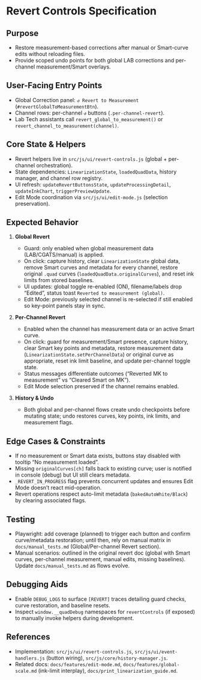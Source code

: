# Revert Controls Specification

## Purpose
- Restore measurement-based corrections after manual or Smart-curve edits without reloading files.
- Provide scoped undo points for both global LAB corrections and per-channel measurement/Smart overlays.

## User-Facing Entry Points
- Global Correction panel: `↺ Revert to Measurement` (`#revertGlobalToMeasurementBtn`).
- Channel rows: per-channel `↺` buttons (`.per-channel-revert`).
- Lab Tech assistants call `revert_global_to_measurement()` or `revert_channel_to_measurement(channel)`.

## Core State & Helpers
- Revert helpers live in `src/js/ui/revert-controls.js` (global + per-channel orchestration).
- State dependencies: `LinearizationState`, `loadedQuadData`, history manager, and channel row registry.
- UI refresh: `updateRevertButtonsState`, `updateProcessingDetail`, `updateInkChart`, `triggerPreviewUpdate`.
- Edit Mode coordination via `src/js/ui/edit-mode.js` (selection preservation).

## Expected Behavior
1. **Global Revert**
   - Guard: only enabled when global measurement data (LAB/CGATS/manual) is applied.
   - On click: capture history, clear `LinearizationState` global data, remove Smart curves and metadata for every channel, restore original `.quad` curves (`loadedQuadData.originalCurves`), and reset ink limits from stored baselines.
   - UI updates: global toggle re-enabled (ON), filename/labels drop “Edited”, status toast `Reverted to measurement (global)`.
   - Edit Mode: previously selected channel is re-selected if still enabled so key-point panels stay in sync.

2. **Per-Channel Revert**
   - Enabled when the channel has measurement data or an active Smart curve.
   - On click: guard for measurement/Smart presence, capture history, clear Smart key points and metadata, restore measurement data (`LinearizationState.setPerChannelData`) or original curve as appropriate, reset ink limit baseline, and update per-channel toggle state.
   - Status messages differentiate outcomes (“Reverted MK to measurement” vs “Cleared Smart on MK”).
   - Edit Mode selection preserved if the channel remains enabled.

3. **History & Undo**
   - Both global and per-channel flows create undo checkpoints before mutating state; undo restores curves, key points, ink limits, and measurement flags.

## Edge Cases & Constraints
- If no measurement or Smart data exists, buttons stay disabled with tooltip “No measurement loaded”.
- Missing `originalCurves[ch]` falls back to existing curve; user is notified in console (debug) but UI still clears metadata.
- `_REVERT_IN_PROGRESS` flag prevents concurrent updates and ensures Edit Mode doesn’t react mid-operation.
- Revert operations respect auto-limit metadata (`bakedAutoWhite/Black`) by clearing associated flags.

## Testing
- Playwright: add coverage (planned) to trigger each button and confirm curve/metadata restoration; until then, rely on manual matrix in `docs/manual_tests.md` (Global/Per-channel Revert section).
- Manual scenarios: outlined in the original revert doc (global with Smart curves, per-channel measurement, manual edits, missing baselines). Update `docs/manual_tests.md` as flows evolve.

## Debugging Aids
- Enable `DEBUG_LOGS` to surface `[REVERT]` traces detailing guard checks, curve restoration, and baseline resets.
- Inspect `window.__quadDebug` namespaces for `revertControls` (if exposed) to manually invoke helpers during development.

## References
- Implementation: `src/js/ui/revert-controls.js`, `src/js/ui/event-handlers.js` (button wiring), `src/js/core/history-manager.js`.
- Related docs: `docs/features/edit-mode.md`, `docs/features/global-scale.md` (ink-limit interplay), `docs/print_linearization_guide.md`.
